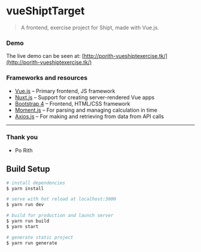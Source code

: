 
# vueShiptTarget

> A frontend, exercise project for Shipt, made with Vue.js. 

### Demo

The live demo can be seen at: [http://porith-vueshiptexercise.tk/](http://porith-vueshiptexercise.tk/)

### Frameworks and resources

* [Vue.js](https://vuejs.org/) 
 – Primary frontend, JS framework
* [Nuxt.js](https://nuxtjs.org/)  – Support for creating server-rendered Vue apps
* [Bootstrap 4](https://getbootstrap.com/)  – Frontend, HTML/CSS framework
* [Moment.js](https://momentjs.com/) 
 – For parsing and managing calculation in time
* [Axios.js](https://www.npmjs.com/package/axios) – For making and retrieving from data from API calls

----
### Thank you
* Po Rith


## Build Setup

``` bash
# install dependencies
$ yarn install

# serve with hot reload at localhost:3000
$ yarn run dev

# build for production and launch server
$ yarn run build
$ yarn start

# generate static project
$ yarn run generate
```

